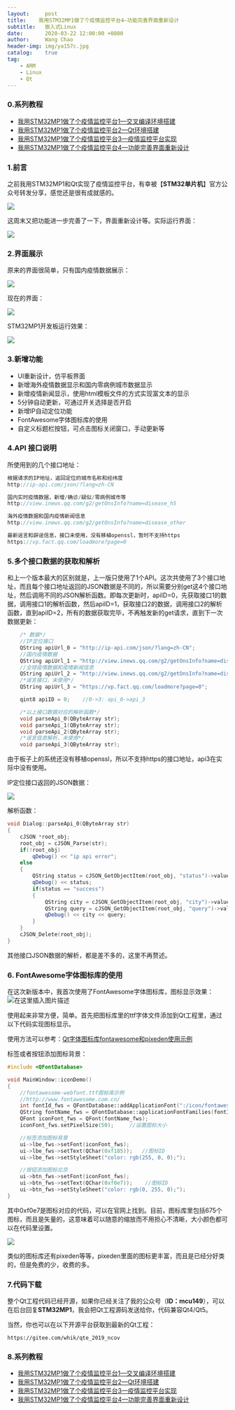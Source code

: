 ```yaml
---
layout:     post
title:    我用STM32MP1做了个疫情监控平台4—功能完善界面重新设计
subtitle:	嵌入式Linux
date:       2020-03-22 12:00:00 +0800
author:     Wang Chao
header-img: img/ya157c.jpg
catalog:    true
tag:
    - ARM
    - Linux
    - Qt
---
```



### 0.系列教程

- [我用STM32MP1做了个疫情监控平台1—交叉编译环境搭建](https://www.wangchaochao.top/2020/03/04/YA157C-1-Build-cross-compilation-environment/)
- [我用STM32MP1做了个疫情监控平台2—Qt环境搭建](https://www.wangchaochao.top/2020/03/05/YA157C-2-Building-of-embedded-QT-environment/)
- [我用STM32MP1做了个疫情监控平台3—疫情监控平台实现](https://www.wangchaochao.top/2020/03/06/YA157C-3-Novel-coronavirus-pneumonia-surveillance-platform-based-on-embedded-Qt/)
- [我用STM32MP1做了个疫情监控平台4—功能完善界面重新设计](https://www.wangchaochao.top/2020/03/02/YA157C-4-Functional-interface-redesign/)

### 1.前言

之前我用STM32MP1和Qt实现了疫情监控平台，有幸被【**STM32单片机**】官方公众号转发分享，感觉还是很有成就感的。

![](https://img-blog.csdnimg.cn/20200322121749930.jpg?x-oss-process=image/watermark,type_ZmFuZ3poZW5naGVpdGk,shadow_10,text_aHR0cHM6Ly9ibG9nLmNzZG4ubmV0L3doaWsxMTk0,size_16,color_FFFFFF,t_70)

这周末又把功能进一步完善了一下，界面重新设计等。实际运行界面：

![](https://img-blog.csdnimg.cn/20200322122137742.jpg?x-oss-process=image/watermark,type_ZmFuZ3poZW5naGVpdGk,shadow_10,text_aHR0cHM6Ly9ibG9nLmNzZG4ubmV0L3doaWsxMTk0,size_16,color_FFFFFF,t_70)

### 2.界面展示

原来的界面很简单，只有国内疫情数据展示：

![](https://img-blog.csdnimg.cn/20200322122205627.jpg?x-oss-process=image/watermark,type_ZmFuZ3poZW5naGVpdGk,shadow_10,text_aHR0cHM6Ly9ibG9nLmNzZG4ubmV0L3doaWsxMTk0,size_16,color_FFFFFF,t_70)

现在的界面：

![](https://img-blog.csdnimg.cn/20200322122220417.jpg?x-oss-process=image/watermark,type_ZmFuZ3poZW5naGVpdGk,shadow_10,text_aHR0cHM6Ly9ibG9nLmNzZG4ubmV0L3doaWsxMTk0,size_16,color_FFFFFF,t_70)

STM32MP1开发板运行效果：

![](https://img-blog.csdnimg.cn/20200322122238178.jpeg?x-oss-process=image/watermark,type_ZmFuZ3poZW5naGVpdGk,shadow_10,text_aHR0cHM6Ly9ibG9nLmNzZG4ubmV0L3doaWsxMTk0,size_16,color_FFFFFF,t_70)

### 3.新增功能

- UI重新设计，仿平板界面
- 新增海外疫情数据显示和国内零病例城市数据显示
- 新增疫情新闻显示，使用html模板文件的方式实现富文本的显示
- 5分钟自动更新，可通过开关选择是否开启
- 新增IP自动定位功能
- FontAwesome字体图标库的使用
- 自定义标题栏按钮，可点击图标关闭窗口，手动更新等

### 4.API 接口说明

所使用到的几个接口地址：

```cpp
根据请求的IP地址，返回定位的城市名称和经纬度
http://ip-api.com/json/?lang=zh-CN

国内实时疫情数据，新增/确诊/疑似/零病例城市等
http://view.inews.qq.com/g2/getOnsInfo?name=disease_h5

海外疫情数据和国内疫情新闻信息 
http://view.inews.qq.com/g2/getOnsInfo?name=disease_other

最新谣言和辟谣信息，接口未使用，没有移植openssl，暂时不支持https
https://vp.fact.qq.com/loadmore?page=0
```

### 5.多个接口数据的获取和解析

和上一个版本最大的区别就是，上一版只使用了1个API。这次共使用了3个接口地址，而且每个接口地址返回的JSON数据是不同的，所以需要分别get这4个接口地址，然后调用不同的JSON解析函数。即每次更新时，apiID=0，先获取接口1的数据，调用接口1的解析函数，然后apiID=1，获取接口2的数据，调用接口2的解析函数，直到apiID=2，所有的数据获取完毕，不再触发新的get请求，直到下一次数据更新：

```cpp
    /* 数据*/
	//IP定位接口
	QString apiUrl_0 = "http://ip-api.com/json/?lang=zh-CN";
	//国内疫情数据
    QString apiUrl_1 = "http://view.inews.qq.com/g2/getOnsInfo?name=disease_h5";
	//全球疫情数据和疫情新闻信息
    QString apiUrl_2 = "http://view.inews.qq.com/g2/getOnsInfo?name=disease_other";	
	/*谣言接口，未使用*/
    QString apiUrl_3 = "https://vp.fact.qq.com/loadmore?page=0";

    qint8 apiID = 0;	//0->3: api_0->api_3

	/*以上接口数据对应的解析函数*/
    void parseApi_0(QByteArray str);
    void parseApi_1(QByteArray str);
    void parseApi_2(QByteArray str);
	/*谣言信息解析，未使用*/
    void parseApi_3(QByteArray str);
```

由于板子上的系统还没有移植openssl，所以不支持https的接口地址，api3在实际中没有使用。

IP定位接口返回的JSON数据：

![](https://img-blog.csdnimg.cn/20200322122259865.jpg?x-oss-process=image/watermark,type_ZmFuZ3poZW5naGVpdGk,shadow_10,text_aHR0cHM6Ly9ibG9nLmNzZG4ubmV0L3doaWsxMTk0,size_16,color_FFFFFF,t_70)

解析函数：

```cpp
void Dialog::parseApi_0(QByteArray str)
{
    cJSON *root_obj;
    root_obj = cJSON_Parse(str);
    if(!root_obj)
        qDebug() << "ip api error";
    else
    {
        QString status = cJSON_GetObjectItem(root_obj, "status")->valuestring;
        qDebug() << status;
        if(status == "success")
        {
            QString city = cJSON_GetObjectItem(root_obj, "city")->valuestring;
            QString query = cJSON_GetObjectItem(root_obj, "query")->valuestring;
            qDebug() << city << query;
        }
    }
    cJSON_Delete(root_obj);
}
```

其他接口JSON数据的解析，都是差不多的，这里不再赘述。

### 6. FontAwesome字体图标库的使用

在这次新版本中，我首次使用了FontAwesome字体图标库，图标显示效果：
![在这里插入图片描述](https://img-blog.csdnimg.cn/20200322122532590.jpg)

使用起来非常方便，简单。首先把图标库里的ttf字体文件添加到Qt工程里，通过以下代码实现图标显示。

使用方法可以参考：[Qt字体图标库fontawesome和pixeden使用示例](https://blog.csdn.net/whik1194/article/details/104752665)

标签或者按钮添加图标背景：

```cpp
#include <QFontDatabase>

void MainWindow::iconDemo()
{
    //fontawesome-webfont.ttf图标库示例
    //http://www.fontawesome.com.cn/
    int fontId_fws = QFontDatabase::addApplicationFont(":/icon/fontawesome-webfont.ttf"); 
    QString fontName_fws = QFontDatabase::applicationFontFamilies(fontId_fws).at(0);     
    QFont iconFont_fws = QFont(fontName_fws);
    iconFont_fws.setPixelSize(50);     //设置图标大小

    //标签添加图标背景
    ui->lbe_fws->setFont(iconFont_fws);
    ui->lbe_fws->setText(QChar(0xf185));   //图标ID
    ui->lbe_fws->setStyleSheet("color: rgb(255, 0, 0);");

    //按钮添加图标北京
    ui->btn_fws->setFont(iconFont_fws);
    ui->btn_fws->setText(QChar(0xf0e7));    //图标ID
    ui->btn_fws->setStyleSheet("color: rgb(0, 255, 0);");  
}

```

其中0xf0e7是图标对应的代码，可以在官网上找到。目前，图标库里包括675个图标，而且是矢量的，这意味着可以随意的缩放而不用担心不清晰，大小颜色都可以在代码里设置。

![](https://img-blog.csdnimg.cn/20200322122328293.jpg?x-oss-process=image/watermark,type_ZmFuZ3poZW5naGVpdGk,shadow_10,text_aHR0cHM6Ly9ibG9nLmNzZG4ubmV0L3doaWsxMTk0,size_16,color_FFFFFF,t_70)

类似的图标库还有pixeden等等，pixeden里面的图标更丰富，而且是已经分好类的，但是免费的少，收费的多。

### 7.代码下载

整个Qt工程代码已经开源，如果你已经关注了我的公众号（**ID：mcu149**），可以在后台回复**STM32MP1**，我会把Qt工程源码发送给你，代码兼容Qt4/Qt5。 

当然，你也可以在以下开源平台获取到最新的Qt工程：

` https://gitee.com/whik/qte_2019_ncov `

### 8.系列教程

- [我用STM32MP1做了个疫情监控平台1—交叉编译环境搭建](https://www.wangchaochao.top/2020/03/04/YA157C-1-Build-cross-compilation-environment/)
- [我用STM32MP1做了个疫情监控平台2—Qt环境搭建](https://www.wangchaochao.top/2020/03/05/YA157C-2-Building-of-embedded-QT-environment/)
- [我用STM32MP1做了个疫情监控平台3—疫情监控平台实现](https://www.wangchaochao.top/2020/03/06/YA157C-3-Novel-coronavirus-pneumonia-surveillance-platform-based-on-embedded-Qt/)
- [我用STM32MP1做了个疫情监控平台4—功能完善界面重新设计](https://www.wangchaochao.top/2020/03/02/YA157C-4-Functional-interface-redesign/)
